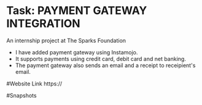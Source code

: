 # Task: PAYMENT GATEWAY INTEGRATION
An internship project at The Sparks Foundation 
<ul>
 <li>I have added payment gateway using Instamojo.</li>
  <li>It supports payments using credit card, debit card and net banking.</li>
 <li>The payment gateway also sends an email and a receipt to receipient's email.</li>
</ul>
#Website Link
  https://
  
#Snapshots
